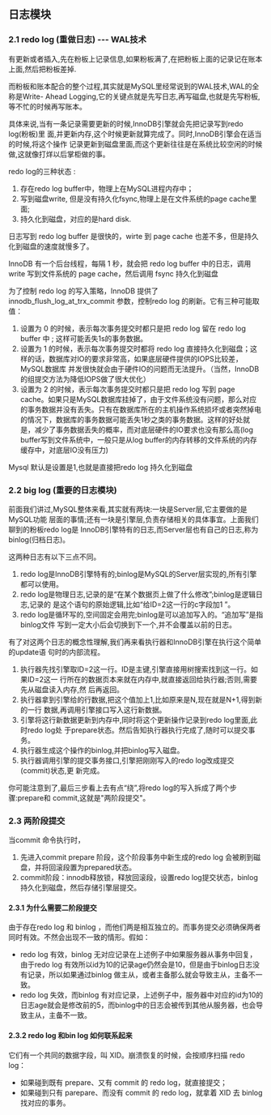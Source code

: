 ## 日志模块
### 2.1 redo log (重做日志) --- WAL技术
有更新或者插入,先在粉板上记录信息,如果粉板满了,在把粉板上面的记录记在账本上面,然后把粉板差掉.

而粉板和账本配合的整个过程,其实就是MySQL里经常说到的WAL技术,WAL的全称是Write-
Ahead Logging,它的关键点就是先写日志,再写磁盘,也就是先写粉板,等不忙的时候再写账本。

具体来说,当有一条记录需要更新的时候,InnoDB引擎就会先把记录写到redo log(粉板)里
面,并更新内存,这个时候更新就算完成了。同时,InnoDB引擎会在适当的时候,将这个操作
记录更新到磁盘里面,而这个更新往往是在系统比较空闲的时候做,这就像打烊以后掌柜做的事。

redo log的三种状态 :
1. 存在redo log buffer中，物理上在MySQL进程内存中；
2. 写到磁盘write, 但是没有持久化fsync,物理上是在文件系统的page cache里面;
3. 持久化到磁盘，对应的是hard disk.

日志写到 redo log buffer 是很快的，wirte 到 page cache 也差不多，但是持久化到磁盘的速度就慢多了。

InnoDB 有一个后台线程，每隔 1 秒，就会把 redo log buffer 中的日志，调用 write 写到文件系统的 page cache，然后调用 fsync 持久化到磁盘

为了控制 redo log 的写入策略，InnoDB 提供了 innodb_flush_log_at_trx_commit 参数，控制redo log 的刷新。它有三种可能取值：

1. 设置为 0 的时候，表示每次事务提交时都只是把 redo log 留在 redo log buffer 中 ; 这样可能丢失1s的事务数据。
2. 设置为 1 的时候，表示每次事务提交时都将 redo log 直接持久化到磁盘；这样的话，数据库对IO的要求非常高，如果底层硬件提供的IOPS比较差，MySQL数据库 并发很快就会由于硬件IO的问题而无法提升。（当然，InnoDB的组提交方法为降低IOPS做了很大优化）
3. 设置为 2 的时候，表示每次事务提交时都只是把 redo log 写到 page cache。如果只是MySQL数据库挂掉了，由于文件系统没有问题，那么对应的事务数据并没有丢失。只有在数据库所在的主机操作系统损坏或者突然掉电的情况下，数据库的事务数据可能丢失1秒之类的事务数据。这样的好处就是，减少了事务数据丢失的概率，而对底层硬件的IO要求也没有那么高(log buffer写到文件系统中，一般只是从log buffer的内存转移的文件系统的内存缓存中，对底层IO没有压力)

Mysql 默认是设置是1,也就是直接把redo log 持久化到磁盘

### 2.2 big log (重要的日志模块)
前面我们讲过,MySQL整体来看,其实就有两块:一块是Server层,它主要做的是MySQL功能
层面的事情;还有一块是引擎层,负责存储相关的具体事宜。上面我们聊到的粉板redo log是
InnoDB引擎特有的日志,而Server层也有自己的日志,称为binlog(归档日志)。

这两种日志有以下三点不同。
1. redo log是InnoDB引擎特有的;binlog是MySQL的Server层实现的,所有引擎都可以使用。
2. redo log是物理日志,记录的是“在某个数据页上做了什么修改”;binlog是逻辑日志,记录的
是这个语句的原始逻辑,比如“给ID=2这一行的c字段加1 ”。
3. redo log是循环写的,空间固定会用完;binlog是可以追加写入的。“追加写”是指binlog文件
写到一定大小后会切换到下一个,并不会覆盖以前的日志。

有了对这两个日志的概念性理解,我们再来看执行器和InnoDB引擎在执行这个简单的update语
句时的内部流程。
1. 执行器先找引擎取ID=2这一行。ID是主键,引擎直接用树搜索找到这一行。如果ID=2这一
行所在的数据页本来就在内存中,就直接返回给执行器;否则,需要先从磁盘读入内存,然
后再返回。
2. 执行器拿到引擎给的行数据,把这个值加上1,比如原来是N,现在就是N+1,得到新的一行
数据,再调用引擎接口写入这行新数据。
3. 引擎将这行新数据更新到内存中,同时将这个更新操作记录到redo log里面,此时redo log处
于prepare状态。然后告知执行器执行完成了,随时可以提交事务。
4. 执行器生成这个操作的binlog,并把binlog写入磁盘。
5. 执行器调用引擎的提交事务接口,引擎把刚刚写入的redo log改成提交(commit)状态,更
新完成。

你可能注意到了,最后三步看上去有点“绕”,将redo log的写入拆成了两个步骤:prepare和
commit,这就是"两阶段提交"。

### 2.3 两阶段提交
当commit 命令执行时，
1. 先进入commit prepare 阶段，这个阶段事务中新生成的redo log 会被刷到磁盘，并将回滚段置为prepared状态。
2. commit阶段：innodb释放锁，释放回滚段，设置redo log提交状态，binlog持久化到磁盘，然后存储引擎层提交。

#### 2.3.1 为什么需要二阶段提交
由于存在redo log 和 binlog ，而他们两是相互独立的。而事务提交必须确保两者同时有效。不然会出现不一致的情形。假如： 
+ redo log 有效，binlog 无对应记录在上述例子中如果服务器从事务中回复，由于redo log 有效所以id为10的记录age仍然会是10，但是由于binlog日志没有记录，所以如果通过binlog 做主从，或者主备那么就会导致主从，主备不一致。
+ redo log 失效，而binlog 有对应记录，上述例子中，服务器中对应的id为10的日志age就会是修改前的5，而binlog中的日志会被传到其他从服务器，也会导致主从，主备不一致。

#### 2.3.2 redo log 和bin log 如何联系起来
它们有一个共同的数据字段，叫 XID。崩溃恢复的时候，会按顺序扫描 redo log：
+ 如果碰到既有 prepare、又有 commit 的 redo log，就直接提交；
+ 如果碰到只有 parepare、而没有 commit 的 redo log，就拿着 XID 去 binlog 找对应的事务。




